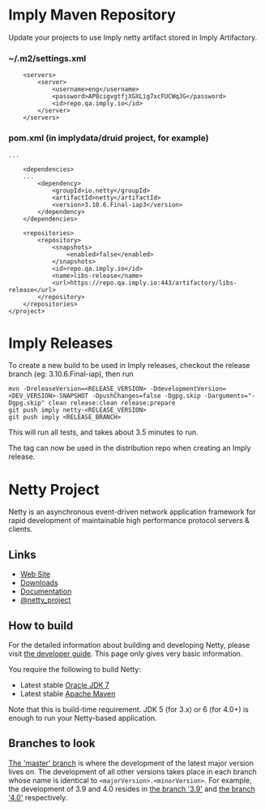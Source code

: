 # Imply Maven Repository

Update your projects to use Imply netty artifact stored in Imply Artifactory.

### ~/.m2/settings.xml

```
    <servers>
        <server>
            <username>eng</username>
            <password>AP8cigvgtfjXGXLig7xcFUCWqJG</password>
            <id>repo.qa.imply.io</id>
        </server>
    </servers>
```

### pom.xml (in implydata/druid project, for example)

```
...

    <dependencies>
    ...
        <dependency>
            <groupId>io.netty</groupId>
            <artifactId>netty</artifactId>
            <version>3.10.6.Final-iap3</version>
        </dependency>
    </dependencies>

    <repositories>
        <repository>
            <snapshots>
                <enabled>false</enabled>
            </snapshots>
            <id>repo.qa.imply.io</id>
            <name>libs-release</name>
            <url>https://repo.qa.imply.io:443/artifactory/libs-release</url>
        </repository>
    </repositories>
</project>
```



# Imply Releases

To create a new build to be used in Imply releases, checkout the release branch (eg: 3.10.6.Final-iap), then run

```
mvn -DreleaseVersion=<RELEASE_VERSION> -DdevelopmentVersion=<DEV_VERSION>-SNAPSHOT -DpushChanges=false -Dgpg.skip -Darguments="-Dgpg.skip" clean release:clean release:prepare
git push imply netty-<RELEASE_VERSION>
git push imply <RELEASE_BRANCH>
```

This will run all tests, and takes about 3.5 minutes to run.

The tag can now be used in the distribution repo when creating an Imply release.

# Netty Project

Netty is an asynchronous event-driven network application framework for rapid development of maintainable high performance protocol servers & clients.

## Links

* [Web Site](http://netty.io/)
* [Downloads](http://netty.io/downloads.html)
* [Documentation](http://netty.io/wiki/)
* [@netty_project](https://twitter.com/netty_project)

## How to build

For the detailed information about building and developing Netty, please visit [the developer guide](http://netty.io/wiki/developer-guide.html).  This page only gives very basic information.

You require the following to build Netty:

* Latest stable [Oracle JDK 7](http://www.oracle.com/technetwork/java/)
* Latest stable [Apache Maven](http://maven.apache.org/)

Note that this is build-time requirement.  JDK 5 (for 3.x) or 6 (for 4.0+) is enough to run your Netty-based application.

## Branches to look

[The 'master' branch](https://github.com/netty/netty/tree/master) is where the development of the latest major version lives on.  The development of all other versions takes place in each branch whose name is identical to `<majorVersion>.<minorVersion>`.  For example, the development of 3.9 and 4.0 resides in [the branch '3.9'](https://github.com/netty/netty/tree/3.9) and [the branch '4.0'](https://github.com/netty/netty/tree/4.0) respectively.

